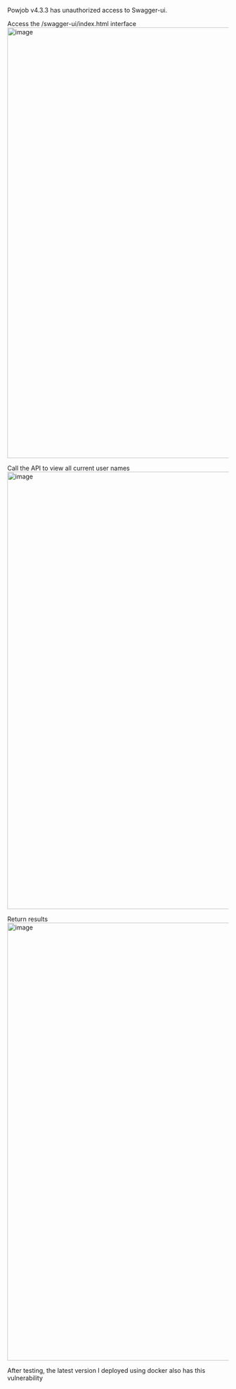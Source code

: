 Powjob v4.3.3 has unauthorized access to Swagger-ui.

Access the /swagger-ui/index.html interface 
<img width="1913" height="981" alt="image" src="https://github.com/user-attachments/assets/f800a9b0-9907-463b-ba38-59216645b4ee" />

Call the API to view all current user names
<img width="1919" height="996" alt="image" src="https://github.com/user-attachments/assets/0e4407a9-2607-474a-8f85-0343519248b8" />


Return results
<img width="1915" height="997" alt="image" src="https://github.com/user-attachments/assets/a970ef70-f875-414c-bb7e-4d1c1e1a60f6" />

After testing, the latest version I deployed using docker also has this vulnerability
